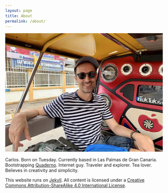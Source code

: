 ```yaml
---
layout: page
title: About
permalink: /about/
---
```


![Travelling in Thailand](/assets/thailand-202001.jpg)

Carlos. Born on Tuesday. Currently based in Las Palmas de Gran Canaria. Bootstrapping [Quaderno](https://quaderno.io). Internet guy. Traveler and explorer. Tea lover. Believes in creativity and simplicity.

This website runs on [Jekyll](https://jekyllrb.com/). All content is licensed under a [Creative Commons Attribution-ShareAlike 4.0 International License](https://creativecommons.org/licenses/by-sa/4.0/).

